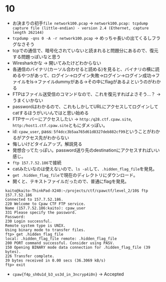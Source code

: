 # 10
- お決まりの初手`file network100.pcap` -> `network100.pcap: tcpdump capture file (little-endian) - version 2.4 (Ethernet, capture length 262144)`
- `tcpdump -qns 0 -A -r network100.pcap` -> めっちゃ長いの出てくるしフラグなさそう
- tcpでの通信で、暗号化されていないと読まれると問題分にあるので、復元する問題っぽいなと思う
- Wiresharkかな -> 開いてみたけどわからない
- 各通信のバイナリ(カーソル合わせると読める)を見ると、バイナリの横に読めるやつがあって、ログイン→ログイン失敗→ログイン→ログイン成功→ファイルをls→ファイルdummyがある→その中にflagがあるよというのがわかる
- FTPはファイル送受信のコマンドなので、これを復元すればよさそう…？ -> うまくいかない
- passwordはわかるので、これもしかしてURLにアクセスしてログインしてcatするほうがいいんではと思い始める
- FTPサーバーにアクセスしたい -> `http:/q28.ctf.cpaw.site`, `http:/host1.ctf.cpaw.site`ともにダメっぽい。
- id: `cpaw_user`, pass: `5f4dcc3b5aa765d61d8327deb882cf99`ということがわかるがアクセス先がわからない
- 悔しいけどタイムアップ。解説見る
- 発想合ってたっぽい。password送り先のdestinationにアクセスすればいい感じ。
- `ftp 157.7.52.186`で接続
- catみたいなのは使えないので、`ls -al`して、`.hidden_flag_file`を発見。
- `get .hidden_flag_file`で現在のディレクトリにダウンロード。
- 開くと、テキストファイルだったので、普通にflagを発見。
```
kaito@kaito-ThinkPad-X240:~/projects/ctf/cpawctf/level_2/10$ ftp 157.7.52.186
Connected to 157.7.52.186.
220 Welcome to Cpaw CTF FTP service.
Name (157.7.52.186:kaito): cpaw_user
331 Please specify the password.
Password:
230 Login successful.
Remote system type is UNIX.
Using binary mode to transfer files.
ftp> get .hidden_flag_file
local: .hidden_flag_file remote: .hidden_flag_file
200 PORT command successful. Consider using PASV.
150 Opening BINARY mode data connection for .hidden_flag_file (39 bytes).
226 Transfer complete.
39 bytes received in 0.00 secs (36.3069 kB/s)
ftp> exit
```
- `cpaw{f4p_sh0u1d_b3_us3d_in_3ncryp4i0n}` -> Accepted

